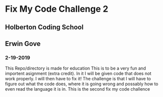 # Fix My Code Challenge 2
## Holberton Coding School
## Erwin Gove
### 2-19-2019

This Repo/directory is made for education
This is to be a very fun and importent asignment (extra credit).
In it I will be given code that does not work properly.
I will then have to fix it! The challenge is that I will have
to figure out what the code does, where it is going wrong and
possably how to even read the language it is in. This is the second
fix my code challence

